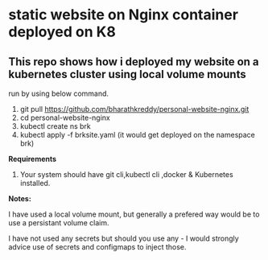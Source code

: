 # static website on Nginx container deployed on K8
## This repo shows how i deployed my website on a kubernetes cluster using local volume mounts 
run by using below command. 
1. git pull https://github.com/bharathkreddy/personal-website-nginx.git
2. cd personal-website-nginx
3. kubectl create ns brk
4. kubectl apply -f brksite.yaml (it would get deployed on the namespace brk)

**Requirements**
1. Your system should have git cli,kubectl cli ,docker & Kubernetes installed.

**Notes:**

I have used a local volume mount, but generally a prefered way would be to use a persistant volume claim. 

I have not used any secrets but should you use any - I would strongly advice use of secrets and configmaps to inject those.